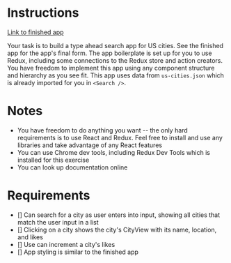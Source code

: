 # Instructions
[Link to finished app](https://vigilant-bartik-4e0551.netlify.com/)

Your task is to build a type ahead search app for US cities. See the finished app for the app's final form. The app boilerplate is set up for you to use Redux, including some connections to the Redux store and action creators. You have freedom to implement this app using any component structure and hierarchy as you see fit. This app uses data from `us-cities.json` which is already imported for you in `<Search />`.

# Notes
- You have freedom to do anything you want -- the only hard requirements is to use React and Redux. Feel free to install and use any libraries and take advantage of any React features
- You can use Chrome dev tools, including Redux Dev Tools which is installed for this exercise
- You can look up documentation online

# Requirements
- [] Can search for a city as user enters into input, showing all cities that match the user input in a list
- [] Clicking on a city shows the city's CityView with its name, location, and likes
- [] Use can increment a city's likes
- [] App styling is similar to the finished app
